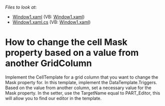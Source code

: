 <!-- default file list -->
*Files to look at*:

* [Window1.xaml](./CS/WpfApplication5/Window1.xaml) (VB: [Window1.xaml](./VB/WpfApplication5/Window1.xaml))
* [Window1.xaml.cs](./CS/WpfApplication5/Window1.xaml.cs) (VB: [Window1.xaml](./VB/WpfApplication5/Window1.xaml))
<!-- default file list end -->
# How to change the cell Mask property based on a value from another GridColumn


<p>Implement the CellTemplate for a grid column that you want to change the Mask property for. In this template, implement the  DataTemplate.Triggers. Based on the value from another column, set a necessary value for the Mask property. In the setter, use the TargetName equal to PART_Editor, this will allow you to find our editor in the template.</p>

<br/>


